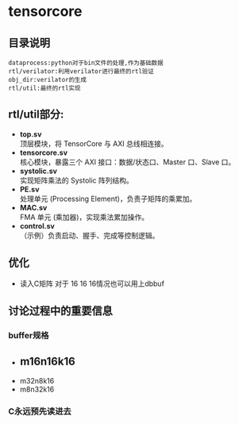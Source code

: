 # tensorcore
## 目录说明
```  
dataprocess:python对于bin文件的处理,作为基础数据
rtl/verilator:利用verilator进行最终的rtl验证
obj_dir:verilator的生成
rtl/util:最终的rtl实现
```  
## rtl/util部分:
- **top.sv**  
  顶层模块，将 TensorCore 与 AXI 总线相连接。  
- **tensorcore.sv**  
  核心模块，暴露三个 AXI 接口：数据/状态口、Master 口、Slave 口。  
- **systolic.sv**  
  实现矩阵乘法的 Systolic 阵列结构。  
- **PE.sv**  
  处理单元 (Processing Element)，负责子矩阵的乘累加。  
- **MAC.sv**  
  FMA 单元 (乘加器)，实现乘法累加操作。  
- **control.sv**  
  （示例）负责启动、握手、完成等控制逻辑。


## 优化
- 读入C矩阵 对于 16 16 16情况也可以用上dbbuf

## 讨论过程中的重要信息
### buffer规格
- m16n16k16
  - 
- m32n8k16
- m8n32k16

### C永远预先读进去
